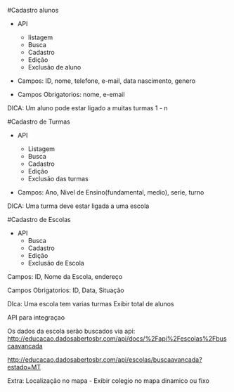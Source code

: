 #Cadastro alunos
- API 
	- listagem 
	- Busca
	- Cadastro
	- Edição
	- Exclusão de aluno

- Campos: ID, nome, telefone, 
e-mail, data nascimento, genero

- Campos Obrigatorios: nome, e-email

DICA: Um aluno pode estar ligado a muitas turmas
1  - n

#Cadastro de Turmas
- API
	- Listagem
	- Busca
	- Cadastro
	- Edição
	- Exclusão das turmas

- Campos: Ano, Nivel de Ensino(fundamental, medio),
serie, turno

DICA: Uma turma deve estar ligada a uma escola

#Cadastro de Escolas
- API
	- Busca
	- Cadastro
	- Edição
	- Exclusão de Escola

Campos: ID, Nome da Escola, endereço

Campos Obrigatorios: ID, Data, Situação

DIca: Uma escola tem varias turmas
Exibir total de alunos

API para integraçao

Os dados da escola serão buscados via api:
http://educacao.dadosabertosbr.com/api/docs/%2Fapi%2Fescolas%2Fbuscaavancada

http://educacao.dadosabertosbr.com/api/escolas/buscaavancada?estado=MT

Extra: Localização no mapa
	- Exibir colegio no mapa dinamico ou fixo


